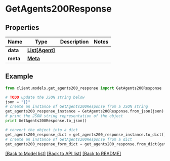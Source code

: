 # GetAgents200Response

## Properties

Name | Type | Description | Notes
------------ | ------------- | ------------- | -------------
**data** | [**List[Agent]**](Agent.md) |  |
**meta** | [**Meta**](Meta.md) |  |

## Example

```python
from client.models.get_agents200_response import GetAgents200Response

# TODO update the JSON string below
json = "{}"
# create an instance of GetAgents200Response from a JSON string
get_agents200_response_instance = GetAgents200Response.from_json(json)
# print the JSON string representation of the object
print GetAgents200Response.to_json()

# convert the object into a dict
get_agents200_response_dict = get_agents200_response_instance.to_dict()
# create an instance of GetAgents200Response from a dict
get_agents200_response_form_dict = get_agents200_response.from_dict(get_agents200_response_dict)
```

[[Back to Model list]](../README.md#documentation-for-models) [[Back to API list]](../README.md#documentation-for-api-endpoints) [[Back to README]](../README.md)
